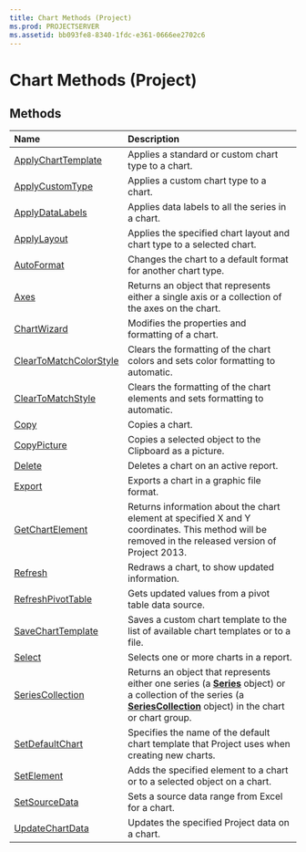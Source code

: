 ```yaml
---
title: Chart Methods (Project)
ms.prod: PROJECTSERVER
ms.assetid: bb093fe8-8340-1fdc-e361-0666ee2702c6
---
```



# Chart Methods (Project)

## Methods



|**Name**|**Description**|
|:-----|:-----|
|[ApplyChartTemplate](chart-applycharttemplate-method-project.md)|Applies a standard or custom chart type to a chart.|
|[ApplyCustomType](chart-applycustomtype-method-project.md)|Applies a custom chart type to a chart.|
|[ApplyDataLabels](chart-applydatalabels-method-project.md)|Applies data labels to all the series in a chart.|
|[ApplyLayout](chart-applylayout-method-project.md)|Applies the specified chart layout and chart type to a selected chart.|
|[AutoFormat](chart-autoformat-method-project.md)|Changes the chart to a default format for another chart type.|
|[Axes](chart-axes-method-project.md)|Returns an object that represents either a single axis or a collection of the axes on the chart.|
|[ChartWizard](chart-chartwizard-method-project.md)|Modifies the properties and formatting of a chart.|
|[ClearToMatchColorStyle](chart-cleartomatchcolorstyle-method-project.md)|Clears the formatting of the chart colors and sets color formatting to automatic.|
|[ClearToMatchStyle](chart-cleartomatchstyle-method-project.md)|Clears the formatting of the chart elements and sets formatting to automatic.|
|[Copy](chart-copy-method-project.md)|Copies a chart.|
|[CopyPicture](chart-copypicture-method-project.md)|Copies a selected object to the Clipboard as a picture.|
|[Delete](chart-delete-method-project.md)|Deletes a chart on an active report.|
|[Export](chart-export-method-project.md)|Exports a chart in a graphic file format.|
|[GetChartElement](chart-getchartelement-method-project.md)|Returns information about the chart element at specified X and Y coordinates. This method will be removed in the released version of Project 2013.|
|[Refresh](chart-refresh-method-project.md)|Redraws a chart, to show updated information.|
|[RefreshPivotTable](chart-refreshpivottable-method-project.md)|Gets updated values from a pivot table data source.|
|[SaveChartTemplate](chart-savecharttemplate-method-project.md)|Saves a custom chart template to the list of available chart templates or to a file.|
|[Select](chart-select-method-project.md)|Selects one or more charts in a report.|
|[SeriesCollection](chart-seriescollection-method-project.md)|Returns an object that represents either one series (a  **[Series](series-object-project.md)** object) or a collection of the series (a **[SeriesCollection](seriescollection-object-project.md)** object) in the chart or chart group.|
|[SetDefaultChart](chart-setdefaultchart-method-project.md)|Specifies the name of the default chart template that Project uses when creating new charts.|
|[SetElement](chart-setelement-method-project.md)|Adds the specified element to a chart or to a selected object on a chart.|
|[SetSourceData](chart-setsourcedata-method-project.md)|Sets a source data range from Excel for a chart.|
|[UpdateChartData](chart-updatechartdata-method-project.md)|Updates the specified Project data on a chart.|

